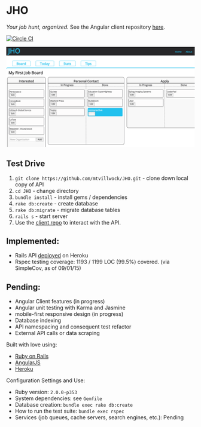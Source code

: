 # JHO 

*Your job hunt, organized.* See the Angular client repository [here](https://github.com/rilkevb/JHO_Angular_Experimentation).

[![Circle CI](https://circleci.com/gh/mtvillwock/jho.svg?style=svg&circle-token=:61c1a903f8b4b59801920e70480195dbc7295f69)](https://circleci.com/gh/mtvillwock/jho)

![JHO screenshot](./dbc-mixer-jho.png)

## Test Drive

1. `git clone https://github.com/mtvillwock/JHO.git` - clone down local copy of API
1. `cd JHO` - change directory
2. `bundle install` - install gems / dependencies
3. `rake db:create` - create database
4. `rake db:migrate` - migrate database tables
3. `rails s` - start server
4. Use the [client repo](https://github.com/mtvillwock/JHO_Angular_Experimentation) to interact with the API.

## Implemented:

- Rails API [deployed](https://jho.herokuapp.com) on Heroku
- Rspec testing coverage: 1193 / 1199 LOC (99.5%) covered. (via SimpleCov, as of 09/01/15)

## Pending:

- Angular Client features (in progress)
- Angular unit testing with Karma and Jasmine
- mobile-first responsive design (in progress)
- Database indexing
- API namespacing and consequent test refactor
- External API calls or data scraping

Built with love using:

- [Ruby on Rails](http://rubyonrails.org/)
- [AngularJS](https://angularjs.org/)
- [Heroku](https://heroku.com/)

Configuration Settings and Use:
- Ruby version: ```2.0.0-p353```
- System dependencies: see ```Gemfile```
- Database creation: ```bundle exec rake db:create```
- How to run the test suite: ```bundle exec rspec```
- Services (job queues, cache servers, search engines, etc.): Pending
